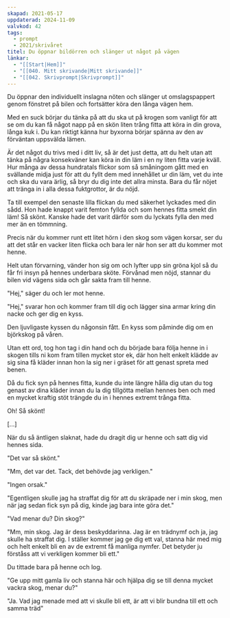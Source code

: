 ```yaml
---
skapad: 2021-05-17
uppdaterad: 2024-11-09
valvkod: 42
tags:
  - prompt
  - 2021/skrivåret
titel: Du öppnar bildörren och slänger ut något på vägen
länkar:
  - "[[Start|Hem]]"
  - "[[040. Mitt skrivande|Mitt skrivande]]"
  - "[[042. Skrivprompt|Skrivprompt]]"
---
```

Du öppnar den individuellt inslagna nöten och slänger ut omslagspappert genom fönstret på bilen och fortsätter köra den långa vägen hem.

Med en suck börjar du tänka på att du ska ut på krogen som vanligt för att se om du kan få något napp på en skön liten trång fitta att köra in din grova, långa kuk i. Du kan riktigt känna hur byxorna börjar spänna av den av förväntan uppsvälda lämen.

Är det något du trivs med i ditt liv, så är det just detta, att du helt utan att tänka på några konsekväner kan köra in din läm i en ny liten fitta varje kväll. Hur många av dessa hundratals flickor som så småningom gått med en svällande midja just för att du fyllt dem med innehållet ur din läm, vet du inte och ska du vara ärlig, så bryr du dig inte det allra minsta. Bara du får nöjet att tränga in i alla dessa fuktgrottor, är du nöjd.

Ta till exempel den senaste lilla flickan du med säkerhet lyckades med din sådd. Hon hade knappt varit femton fyllda och som hennes fitta smekt din läm! Så skönt. Kanske hade det varit därför som du lyckats fylla den med mer än en tömmning.

Precis när du kommer runt ett litet hörn i den skog som vägen korsar, ser du att det står en vacker liten flicka och bara ler när hon ser att du kommer mot henne.

Helt utan förvarning, vänder hon sig om och lyfter upp sin gröna kjol så du får fri insyn på hennes underbara sköte. Förvånad men nöjd, stannar du bilen vid vägens sida och går sakta fram till henne.

"Hej," säger du och ler mot henne.

"Hej," svarar hon och kommer fram till dig och lägger sina armar kring din nacke och ger dig en kyss.

Den ljuvligaste kyssen du någonsin fått. En kyss som påminde dig om en björkskog på våren.

Utan ett ord, tog hon tag i din hand och du började bara följa henne in i skogen tills ni kom fram tillen mycket stor ek, där hon helt enkelt klädde av sig sina få kläder innan hon la sig ner i gräset för att genast spreta med benen.

Då du fick syn på hennes fitta, kunde du inte längre hålla dig utan du tog genast av dina kläder innan du la dig tillgötta mellan hennes ben och med en mycket kraftig stöt trängde du in i hennes extremt trånga fitta.

Oh! Så skönt!

[...]

När du så äntligen slaknat, hade du dragit dig ur henne och satt dig vid hennes sida.

"Det var så skönt."

"Mm, det var det. Tack, det behövde jag verkligen."

"Ingen orsak."

"Egentligen skulle jag ha straffat dig för att du skräpade ner i min skog, men när jag sedan fick syn på dig, kinde jag bara inte göra det."

"Vad menar du? Din skog?"

"Mm, min skog. Jag är dess beskyddarinna. Jag är en trädnymf och ja, jag skulle ha straffat dig. I ställer kommer jag ge dig ett val, stanna här med mig och helt enkelt bli en av de extremt få manliga nymfer. Det betyder ju förståss att vi verkligen kommer bli ett."

Du tittade bara på henne och log.

"Ge upp mitt gamla liv och stanna här och hjälpa dig se till denna mycket vackra skog, menar du?"

"Ja. Vad jag menade med att vi skulle bli ett, är att vi blir bundna till ett och samma träd"

